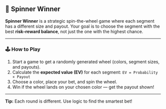 ## 🎯 Spinner Winner

**Spinner Winner** is a strategic spin-the-wheel game where each segment has a different size and payout. Your goal is to choose the segment with the best **risk–reward balance**, not just the one with the highest chance.

---

### 🕹️ How to Play

1. Start a game to get a randomly generated wheel (colors, segment sizes, and payouts).
2. Calculate the **expected value (EV)** for each segment:
   `EV = Probability × Payout`
3. Choose a color, place your bet, and spin the wheel.
4. Win if the wheel lands on your chosen color — get the payout shown!

---

**Tip:** Each round is different. Use logic to find the smartest bet!
